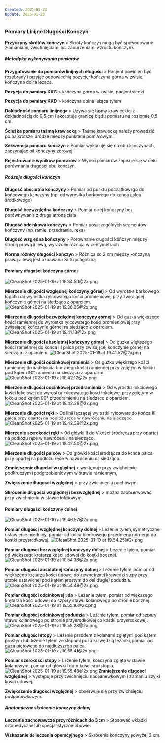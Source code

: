 ```yaml
---
Created: 2025-01-21
Update: 2025-01-23
---
```


### Pomiary Linijne Długości Kończyn

**Przyczyny skrótów kończyn** > Skróty kończyn mogą być spowodowane złamaniami, zwichnięciami lub zaburzeniami wzrostu kończyny.

##### Metodyka wykonywania pomiarów

**Przygotowanie do pomiarów linijnych długości** > Pacjent powinien być rozebrany i przyjąć odpowiednią pozycję: kończyna górna w zwisie, kończyna dolna leżąca.

**Pozycja do pomiary KKG** > kończyna górna w zwisie, pacjent siedzi

**Pozycja do pomiary KKD** > kończyna dolna leżąca tyłem

**Dokładność pomiaru linijnego** > Używa się taśmy krawieckiej z dokładnością do 0,5 cm i akceptuje granicę błędu pomiaru na poziomie 0,5 cm.

**Ścieżka pomiaru taśmą krawiecką** > Taśmę krawiecką należy prowadzić po najkrótszej drodze między punktami pomiarowymi.

**Sekwencja pomiaru kończyn** > Pomiar wykonuje się na obu kończynach, zaczynając od kończyny zdrowej.

**Rejestrowanie wyników pomiarów** > Wyniki pomiarów zapisuje się w celu porównania długości obu kończyn.

##### Rodzaje długości kończyn

**Długość absolutna kończyny** > Pomiar od punktu początkowego do końcowego kończyny (np. od wyrostka barkowego do końca palca środkowego)

**Długość bezwzględna kończyny** > Pomiar całej kończyny bez porównywania z drugą stroną ciała

**Długość odcinkowa kończyny** > Pomiar poszczególnych segmentów kończyny (np. ramię, przedramię, ręka)

**Długość względna kończyny** > Porównanie długości kończyn między stroną prawą a lewą, wyrażone różnicą w centymetrach

**Norma różnicy długości kończyn** > Różnica do 2 cm między kończyną prawą a lewą jest uznawana za fizjologiczną

#### Pomiary długości kończyny górnej

![CleanShot 2025-01-19 at 19.34.50@2x.png](CleanShot%202025-01-19%20at%2019.34.50@2x.png)

**Mierzenie długości względnej kończyny górnej** > Od wyrostka barkowego łopatki do wyrostka rylcowatego kości promieniowej przy zwisającej kończynie górnej na siedząco z oparciem. ![CleanShot 2025-01-19 at 19.36.05@2x.png](CleanShot%202025-01-19%20at%2019.36.05@2x.png)

**Mierzenie długości bezwzględnej kończyny górnej** > Od guzka większego kości ramiennej do wyrostka rylcowatego kości promieniowej przy zwisającej kończynie górnej na siedząco z oparciem. ![CleanShot 2025-01-19 at 19.41.13@2x.png](CleanShot%202025-01-19%20at%2019.41.13@2x.png)

**Mierzenie długości absolutnej kończyny górnej** > Od guzka większego kości ramiennej do końca III palca przy zwisającej kończynie górnej na siedząco z oparciem. ![CleanShot 2025-01-19 at 19.41.52@2x.png](CleanShot%202025-01-19%20at%2019.41.52@2x.png)

**Mierzenie długości odcinkowej ramienia** > Od guzka większego kości ramiennej do nadkłykcia bocznego kości ramiennej przy zgiętym w łokciu pod kątem 90° ramieniu na siedząco z oparciem. ![CleanShot 2025-01-19 at 19.42.12@2x.png](CleanShot%202025-01-19%20at%2019.42.12@2x.png)

**Mierzenie długości odcinkowej przedramienia** > Od wyrostka łokciowego kości łokciowej do wyrostka rylcowatego kości łokciowej przy zgiętym w łokciu pod kątem 90° przedramieniu na siedząco z oparciem. ![CleanShot 2025-01-19 at 19.42.28@2x.png](CleanShot%202025-01-19%20at%2019.42.28@2x.png)

**Mierzenie długości ręki** > Od linii łączącej wyrostki rylcowate do końca III palca przy opartej na podłożu ręce w nawróceniu na siedząco. ![CleanShot 2025-01-19 at 19.42.39@2x.png](CleanShot%202025-01-19%20at%2019.42.39@2x.png)

**Mierzenie szerokości ręki** > Od główki II do V kości śródręcza przy opartej na podłożu ręce w nawróceniu na siedząco. ![CleanShot 2025-01-19 at 19.42.50@2x.png](CleanShot%202025-01-19%20at%2019.42.50@2x.png)

**Mierzenie długości palców** > Od główki kości śródręcza do końca palca przy opartej na podłożu ręce w nawróceniu na siedząco.

**Zmniejszenie długości względnej** > występuje przy zwichnięciu podkruczym i podgrzebieniowym w stawie ramiennym,

**Zwiększenie długości względnej** > przy zwichnięciu pachowym.

**Skrócenie długości względnej i bezwzględnej** > można zaobserwować przy zwichnięciu w stawie łokciowym.

#### Pomiary długości kończyny dolnej

![CleanShot 2025-01-19 at 19.46.57@2x.png](CleanShot%202025-01-19%20at%2019.46.57@2x.png)

**Pomiar długości względnej kończyny dolnej** > Leżenie tyłem, symetryczne ustawienie miednicy, pomiar od kolca biodrowego przedniego górnego do kostki przysrodkowej. ![CleanShot 2025-01-19 at 19.54.25@2x.png](CleanShot%202025-01-19%20at%2019.54.25@2x.png)

**Pomiar długości bezwzględnej kończyny dolnej** > Leżenie tyłem, pomiar od większego krętarza kości udowej do kostki bocznej. ![CleanShot 2025-01-19 at 19.54.36@2x.png](CleanShot%202025-01-19%20at%2019.54.36@2x.png)

**Pomiar długości absolutnej kończyny dolnej** > Leżenie tyłem, pomiar od większego krętarza kości udowej do zewnętrznej krawędzi stopy przy stopie ustawionej pod kątem prostym do osi długiej podudzia. ![CleanShot 2025-01-19 at 19.54.49@2x.png](CleanShot%202025-01-19%20at%2019.54.49@2x.png)

**Pomiar długości odcinkowej uda** > Leżenie tyłem, pomiar od większego krętarza kości udowej do szpary stawu kolanowego po stronie bocznej. ![CleanShot 2025-01-19 at 19.55.16@2x.png](CleanShot%202025-01-19%20at%2019.55.16@2x.png)

**Pomiar długości odcinkowej podudzia** > Leżenie tyłem, pomiar od szpary stawu kolanowego po stronie przysrodkowej do kostki przysrodkowej. ![CleanShot 2025-01-19 at 19.55.28@2x.png](CleanShot%202025-01-19%20at%2019.55.28@2x.png)

**Pomiar długości stopy** > Leżenie przodem z kolanami zgiętymi pod kątem prostym lub leżenie tyłem ze stopami poza krawędzią leżanki, pomiar od guza piętowego do najdłuższego palca. ![CleanShot 2025-01-19 at 19.55.41@2x.png](CleanShot%202025-01-19%20at%2019.55.41@2x.png)

**Pomiar szerokości stopy** > Leżenie tyłem, kończyna zgięta w stawie kolanowym, pomiar od główki I do V kości śródstopia. ![CleanShot 2025-01-19 at 19.55.48@2x.png](CleanShot%202025-01-19%20at%2019.55.48@2x.png)
**Zmniejszenie długości względnej** > występuje przy zwichnięciu nadpanewkowym i złamaniu szyjki kości udowej.

**Zwiększenie długości względnej** > obserwuje się przy zwichnięciu podpanewkowym.

##### Anatomiczne skrócenie kończyny dolnej

**Leczenie zachowawcze przy różnicach do 3 cm** > Stosować wkładki ortopedyczne lub specjalistyczne obuwie.

**Wskazanie do leczenia operacyjnego** > Skrócenia kończyny powyżej 3 cm.
